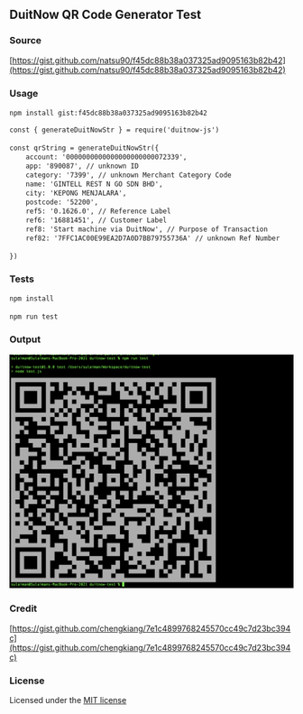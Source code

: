 
## DuitNow QR Code Generator Test


### Source

[https://gist.github.com/natsu90/f45dc88b38a037325ad9095163b82b42](https://gist.github.com/natsu90/f45dc88b38a037325ad9095163b82b42)


### Usage

```
npm install gist:f45dc88b38a037325ad9095163b82b42
```

```
const { generateDuitNowStr } = require('duitnow-js')

const qrString = generateDuitNowStr({
    account: '0000000000000000000000072339',
    app: '890087', // unknown ID
    category: '7399', // unknown Merchant Category Code
    name: 'GINTELL REST N GO SDN BHD',
    city: 'KEPONG MENJALARA',
    postcode: '52200',
    ref5: '0.1626.0', // Reference Label
    ref6: '16881451', // Customer Label 
    ref8: 'Start machine via DuitNow', // Purpose of Transaction
    ref82: '7FFC1AC00E99EA2D7A0D7BB79755736A' // unknown Ref Number

})

```

### Tests

```
npm install

npm run test
```

### Output

![Test Output](/output.png "Test Output")

### Credit

[https://gist.github.com/chengkiang/7e1c4899768245570cc49c7d23bc394c](https://gist.github.com/chengkiang/7e1c4899768245570cc49c7d23bc394c)

### License

Licensed under the [MIT license](http://opensource.org/licenses/MIT)